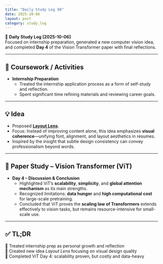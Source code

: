```yaml
---
title: "Daily Study Log 90"
date: 2025-10-06
layout: post
category: study_log
---
```


🧠 **Daily Study Log [2025-10-06]**  
Focused on internship preparation, generated a new computer vision idea, and completed **Day 4** of the Vision Transformer paper with final reflections.

---

## 📄 Coursework / Activities  
- **Internship Preparation**  
  - Treated the internship application process as a form of self-study and reflection.  
  - Spent significant time refining materials and reviewing career goals.  

---

## 💡 Idea  
- Proposed **[Layout Lens](https://github.com/hojjang98/ideas/blob/main/computer-vision/layout_lens.md)**.  
- Focus: Instead of improving content alone, this idea emphasizes **visual coherence**—unifying font, alignment, and layout aesthetics in resumes.  
- Inspired by the insight that subtle design consistency can convey professionalism beyond words.  

---

## 📖 Paper Study – Vision Transformer (ViT)  
- **Day 4 – Discussion & Conclusion**  
  - Highlighted ViT’s **scalability**, **simplicity**, and **global attention mechanism** as its main strengths.  
  - Recognized limitations: **data hunger** and **high computational cost** for large-scale pretraining.  
  - Concluded that ViT proves the **scaling law of Transformers** extends effectively to vision tasks, but remains resource-intensive for small-scale use.  

---

## ✅ TL;DR  
📍 Treated internship prep as personal growth and reflection  
📍 Created new idea *Layout Lens* focusing on visual design quality  
📍 Completed ViT Day 4: scalability proven, but costly and data-heavy  

